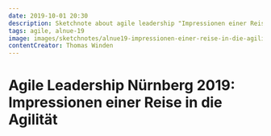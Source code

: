 ```yaml
---
date: 2019-10-01 20:30
description: Sketchnote about agile leadership "Impressionen einer Reise in die Agilität"
tags: agile, alnue-19
image: images/sketchnotes/alnue19-impressionen-einer-reise-in-die-agilitaet-small.jpg
contentCreator: Thomas Winden
---
```


# Agile Leadership Nürnberg 2019: Impressionen einer Reise in die Agilität
